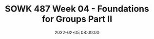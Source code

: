 ---
layout: single_presentation
name: sowk-487-week-04-foundations-for-groups-part-ii.md
title: "SOWK 487 Week 04 - Foundations for Groups Part II"
date:  2022-02-05 08:00:00
presentation_id: jXdJjY
permalink: /jXdJjY/
redirect_from:
  - /presentations/jXdJjY/sowk-487-week-04-foundations-for-groups-part-ii
slides: 
  - slide_name: deck-7813-large-0.jpeg
    slide_text: >
      <p>Jacob Campbell, LICSW Heritage University
      SOWK 487 Spring 2022
      ARE YOU PONDERING WHAT I’M PONDERING?
      THEORETICAL AND PHILOSOPHICAL
      FOUNDATIONS OF GROUPS PART II</p>
      
  - slide_name: deck-7813-large-1.jpeg
    slide_text: >
      <p>Pinky and The Brain Theme Song</p>
      
  - slide_name: deck-7813-large-2.jpeg
    slide_text: >
      <p>TEXT
      AGENDA ▸ Empowerment theory ▸ Ethics and social justice
      Jacob Campbell, LICSW Heritage University
      Foundations of Groups Part II
      SOWK 487 Spring 2022</p>
      
  - slide_name: deck-7813-large-3.jpeg
    slide_text: >
      <p>t en m er po w Em &amp; er Po w
      WHAT WOULD YOU DO
      $1 MILLION (Berks County Transition, 2012)
      Jacob Campbell, MSW Heritage University
      Foundations of Groups Part II
      SOWK 487 Fall 2018</p>
      
  - slide_name: deck-7813-large-4.jpeg
    slide_text: >
      <p>EMPOWERMENT WHAT IS IT? WHY IT’S IMPORTANT? HOW WE DO IT?
      I AM NO BIRD; AND NO NET ENSNARES ME: I AM A FREE HUMAN BEING WITH AN INDEPENDENT WILL — Charlotte Brontë, Jane Eyre</p>
      
  - slide_name: deck-7813-large-5.jpeg
    slide_text: >
      <p>(ROBBINS, CHATTERJEE, &amp; CANDA, 2006)
      PRINCIPALS OF EMPOWERMENT THEORY 1. All oppression should be fought 2. A systematic understanding of oppression must be maintained 3. People are capable of empowering themselves 4. People need to connect with others to work on empowerment 5. Clinician and the client share power Jacob Campbell, LICSW Heritage University
      Foundations of Groups Part II
      SOWK 487 Spring 2022</p>
      
  - slide_name: deck-7813-large-6.jpeg
    slide_text: >
      <p>(ROBBINS, CHATTERJEE, &amp; CANDA, 2006)
      PRINCIPALS OF EMPOWERMENT THEORY 6. Client centered with the client being encouraged to tell own story &amp; develop own goals 7. Client as “victor not victim” 8. Social change is goal, not symptom reduction. 9. Clinicians must examine how their practice may disempower clients 10.Clinician may need to be socially and politically active to address mezzo and macro needs [local, national, global issues] Jacob Campbell, LICSW Heritage University
      Foundations of Groups Part II
      SOWK 487 Spring 2022</p>
      
  - slide_name: deck-7813-large-7.jpeg
    slide_text: >
      <p>STEPS IN EMPOWERMENT IN MICRO PRACTICE
      STEP 1: SELF-EFFICACY The rst step in empowerment theory is the empowering of the client. This means helping them to gain self-ef cacy. This can be done by the following:
      ‣ Skill building ‣ Gaining self-awareness ‣ Learning to navigate systems
      SOWK 487 Spring 2022
      Foundations of Groups Part II fi
      fi
      Jacob Campbell, LICSW Heritage University</p>
      
  - slide_name: deck-7813-large-8.jpeg
    slide_text: >
      <p>STEPS IN EMPOWERMENT IN MICRO PRACTICE
      STEP 2: CRITICAL CONSCIOUSNESS The second step in empowerment theory is connecting the client to the “bigger picture.” This means helping them to gain a critical consciousness about oppression and obstacles. Some examples of this are as follows:
      ‣ Identifying barriers ‣ De ning power ‣ Connecting the client to a group ‣ Letting them know they aren’t alone fi
      Jacob Campbell, LICSW Heritage University
      Foundations of Groups Part II
      SOWK 487 Spring 2022</p>
      
  - slide_name: deck-7813-large-9.jpeg
    slide_text: >
      <p>STEPS IN EMPOWERMENT IN MICRO PRACTICE
      STEP 3: SOCIAL CHANGE The third step in empowerment theory is creating larger social change. The following are some possible ideas:
      ‣ Creating policy and or legal changes ‣ Having the client act as a mentor ‣ Connecting to another activity that allows them to make social change
      Jacob Campbell, LICSW Heritage University
      Foundations of Groups Part II
      SOWK 487 Spring 2022</p>
      
  - slide_name: deck-7813-large-10.jpeg
    slide_text: >
      <p>STAGES IN EMPOWERMENT IN MEZZO PRACTICE
      (Breton, 2017)
      INTERVENTION/COLLABORATIVE ACTION PLANNING CONSCIOUSNESS RAISING / CONSCIENTIZATION SOCIAL / COLLECTIVE ACTION EMBEDDEDNESS IN THE COMMUNITY
      Jacob Campbell, LICSW Heritage University
      (Garvin et al., 2017) Foundations of Groups Part II
      SOWK 487 Spring 2022</p>
      
  - slide_name: deck-7813-large-11.jpeg
    slide_text: >
      <p>STAGES IN EMPOWERMENT IN MEZZO PRACTICE
      (Breton, 2017)
      INTERVENTION/COLLABORATIVE ACTION PLANNING
      ‣ Inclusive to all participants
      CONSCIOUSNESS RAISING / CONSCIENTIZATION
      ‣ Clear understand purpose of the group ‣ Dual focus of group
      SOCIAL / COLLECTIVE ACTION
      EMBEDDEDNESS IN THE COMMUNITY
      Jacob Campbell, LICSW Heritage University
      ‣ Involves risk ‣ Takes time
      (Garvin et al., 2017) Foundations of Groups Part II
      SOWK 487 Spring 2022</p>
      
  - slide_name: deck-7813-large-12.jpeg
    slide_text: >
      <p>STAGES IN EMPOWERMENT IN MEZZO PRACTICE
      (Breton, 2017)
      INTERVENTION/COLLABORATIVE ACTION PLANNING
      CONSCIOUSNESS RAISING / CONSCIENTIZATION
      SOCIAL / COLLECTIVE ACTION
      This is when the start of the collaborate action…
      ‣ Mutual aid model ‣ Developing actions to address needs expressed
      EMBEDDEDNESS IN THE COMMUNITY
      Jacob Campbell, LICSW Heritage University
      (Garvin et al., 2017) Foundations of Groups Part II
      SOWK 487 Spring 2022</p>
      
  - slide_name: deck-7813-large-13.jpeg
    slide_text: >
      <p>STAGES IN EMPOWERMENT IN MEZZO PRACTICE
      (Breton, 2017)
      INTERVENTION/COLLABORATIVE ACTION PLANNING
      CONSCIOUSNESS RAISING / CONSCIENTIZATION
      SOCIAL / COLLECTIVE ACTION
      Implement the actions to address expressed needs
      EMBEDDEDNESS IN THE COMMUNITY
      Jacob Campbell, LICSW Heritage University
      (Garvin et al., 2017) Foundations of Groups Part II
      SOWK 487 Spring 2022</p>
      
  - slide_name: deck-7813-large-14.jpeg
    slide_text: >
      <p>STAGES IN EMPOWERMENT IN MEZZO PRACTICE
      (Breton, 2017)
      INTERVENTION/COLLABORATIVE ACTION PLANNING
      CONSCIOUSNESS RAISING / CONSCIENTIZATION
      SOCIAL / COLLECTIVE ACTION
      EMBEDDEDNESS IN THE COMMUNITY
      fi
      Jacob Campbell, LICSW Heritage University
      ‣ Poststage portion of the group ‣ What does it look like when you are nished or end ‣ How do we consolidate changes made (Garvin et al., 2017) Foundations of Groups Part II
      SOWK 487 Spring 2022</p>
      
  - slide_name: deck-7813-large-15.jpeg
    slide_text: >
      <p>PRACTICAL EXAMPLE OF A COLLABORATIVE ACTION GROUP
      DR. ANDREA MONTGOMERY DI MARCO, PH.D. ▸ How a Group of Refugee-immigrant Women Living in the Diaspora in MetroVancouver De ne Flourishing and Experience ParticipatoryHospitality: A Feminist Participatory Action Research fi
      Photo from Jimmy Jeong/The Globe and Mail</p>
      
  - slide_name: deck-7813-large-16.jpeg
    slide_text: >
      <p>Empowerment for Students
      Thinking about using empowerment in relationship to students at Heritage and Potential needs. Start the planning of what a social action group might look like.</p>
      
  - slide_name: deck-7813-large-17.jpeg
    slide_text: >
      <p>ETHICAL DILEMMAS AND GROUPS
      TASKS IN THE EVENT OF AN ETHICAL DILEMMAS ▸ Identify ethical issues ▸ Determining appropriate help ▸ Thinking critically ▸ Managing con ict ▸ Planning and implementing decisions ▸ Evaluating and follow-up
      fl
      Jacob Campbell, LICSW Heritage University
      (Garvin et al., 2017) Foundations of Groups Part II
      SOWK 487 Spring 2022</p>
      
  - slide_name: deck-7813-large-18.jpeg
    slide_text: >
      <p>BREAK OUT GROUPS
      WORK WITH GROUPS CASE EXAMPLES Break Out Session 1
      Break Out Session 2
      Break Out Session 3
      Pawlukewicz and Ondrus (2013) have a journal article, Ethical dilemmas: The use of applied scenarios in the helping professions. Appendix A (at the end) has a set of numbered scenarios. Talk about the following: 3, 7, 9, 11, 17, 22, and 25.
      Garland (2010) in her book, The Groups Book Psychoanalytic Group Therapy: Principles and Practice, has a number of vignettes. I’ve provided Vignette D: Verbal abuse. Read through the example and the discussion. What are thoughts that it brings up and considerations we should have?
      Goodrich and Luke (2015) in their book, Group Counseling with LGBTQI Persons provide a number of great case examples and discussions. An example about starting an empowerment group. Read through the example and the discussion. What are thoughts that it brings up and considerations we should have?
      Jacob Campbell, LICSW Heritage University
      Foundations of Groups Part II
      SOWK 487 Spring 2022</p>
      
  - slide_name: deck-7813-large-19.jpeg
    slide_text: >
      <p>SOCIAL JUSTICE GROUP WORK
      UNDERLYING VALUES ORIENTATIONS FOR SOCIAL JUSTICE GROUP WORK
      Solidarity Shared leadership
      Tolerance
      Inclusion Empowerment Cultural Humility
      Jacob Campbell, LICSW Heritage University
      Trust
      (Garvin et al., 2017) Foundations of Groups Part II
      SOWK 487 Spring 2022</p>
      
presentation_description: >
  <p>Week four students read through chapters four, five, and six of the Garvin textbook. These include chapters focused on Brenton (2017) and empowerment perspective in groups, Barksy and Northern (2017) and ethics and values in group work, and finally, Ortega (2017) social justice practice. To start the class session, we will be completing an activity to demonstrate power dynamics, talk about empowerment perspective, and do an activity related to social justice.</p>
  <p>The agenda for today includes looking at</p>
  <ul>
  <li>Empowerment theory</li>
  <li>Ethics and social justice</li>
  </ul>
  <p><strong>Reference</strong></p>
  <p>Barsky, A. E., &amp; Northen, H. (2017). Chapter 05 - Ethics and values in group work. In C. D. Garvin, L. M. Gutierrez, &amp; M. J. Galinsky_Handbook of Social Work with Groups_ (pp. 74-93). The Guilford Press.</p>
  <p>Breton, M. (2017). Chapter 04 - An empowerment perspective. In C. D. Garvin, L. M. Gutierrez, &amp; M. J. Galinsky_Handbook of Social Work with Groups_ (pp. 55-75). The Guilford Press.</p>
  <p>Ortega, R. M. (2017). Chapter 06 - Group work and socially just practice. In C. D. Garvin, L. M. Gutierrez, &amp; M. J. Galinsky_Handbook of Social Work with Groups_ (pp. 93-110). The Guilford Press.</p>
  
downloadable_slides: deck-7813.pdf
slides_count: 20
header:
  teaser: deck-7813-thumb-0.jpeg
presentation_video:
location: "Heritage University"
tags:
  - Heritage University
  - BASW Program
  - SOWK 487w
---